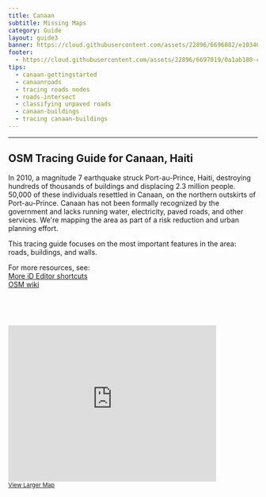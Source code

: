 ```yaml
---
title: Canaan
subtitle: Missing Maps
category: Guide
layout: guide3
banner: https://cloud.githubusercontent.com/assets/22896/6696882/e103407e-ccc2-11e4-8772-d9134029c80c.png
footer: 
  - https://cloud.githubusercontent.com/assets/22896/6697019/0a1ab180-ccc4-11e4-882f-71a991122517.png
tips:
  - canaan-gettingstarted
  - canaanroads
  - tracing roads nodes
  - roads-intersect
  - classifying unpaved roads
  - canaan-buildings
  - tracing canaan-buildings 
---
```


<div id="test" class="col-lg-5 col-sm-6">
<hr class="section-heading-spacer">
<div class="clearfix"></div>

<h2 class="section-heading">OSM Tracing Guide for Canaan, Haiti</h2>

<p>In 2010, a magnitude 7 earthquake struck Port-au-Prince, Haiti, destroying hundreds of thousands of buildings and displacing 2.3 million people. 50,000 of these individuals resettled in Canaan, on the northern outskirts of Port-au-Prince. Canaan has not been formally recognized by the government and lacks running water, electricity, paved roads, and other services. We're mapping the area as part of a risk reduction and urban planning effort.
</p>
<p>This tracing guide focuses on the most important features in the area: roads, buildings, and walls.</p>
<p>
For more resources, see:
</br>
<a href="https://wiki.openstreetmap.org/wiki/ID/Shortcuts">More iD Editor shortcuts</a>
</br>
<a href="http://wiki.openstreetmap.org/wiki/Map_Features">OSM wiki</a>

</p>
</div>

<div class="col-lg-5 col-lg-offset-2 col-sm-6">

<iframe style="margin-top:60px"  width="420" height="315" frameborder="0" scrolling="no" marginheight="0" marginwidth="0" src="http://www.openstreetmap.org/export/embed.html?bbox=-72.37569808959961%2C18.589958583857108%2C-72.20403671264648%2C18.713569284333456&amp;layer=mapnik" style="border: 1px solid black"></iframe>
<br/><small><a href="http://www.openstreetmap.org/#map=13/18.6518/-72.2899">View Larger Map</a></small>
</div>
